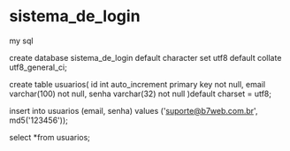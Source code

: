 # sistema_de_login

my sql

create database sistema_de_login
default character set utf8
default collate utf8_general_ci;

create table usuarios(
id int auto_increment primary key not null,
email varchar(100) not null,
senha varchar(32) not null
)default charset = utf8;

insert into usuarios
(email, senha)
values
('suporte@b7web.com.br', md5('123456'));

select *from usuarios;
